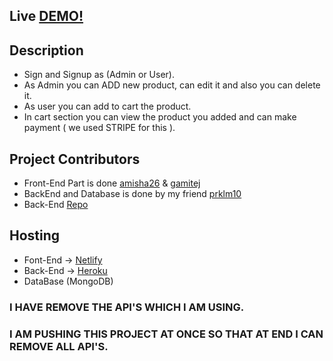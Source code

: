 ## Live [DEMO!](https://promajor.netlify.app/) 

## Description

* Sign and Signup as (Admin or User).
* As Admin you can ADD new product, can edit it and also you can delete it.
* As user you can add to cart the product.
* In cart section you can view the product you added and can make payment ( we used STRIPE for this ).


## Project Contributors 

* Front-End Part is done [amisha26](https://github.com/gamitej) & [gamitej](https://github.com/gamitej) 
* BackEnd and Database is done by my friend [prklm10](https://github.com/prklm10)
* Back-End [Repo](https://github.com/prklm10/E-Commerce-MERN) 

## Hosting 

* Font-End -> [Netlify](https://www.netlify.com/)
* Back-End -> [Heroku](https://www.heroku.com/)
* DataBase (MongoDB)


### I HAVE REMOVE THE API'S WHICH I AM USING.
### I AM PUSHING THIS PROJECT AT ONCE SO THAT AT END I CAN REMOVE ALL API'S.  